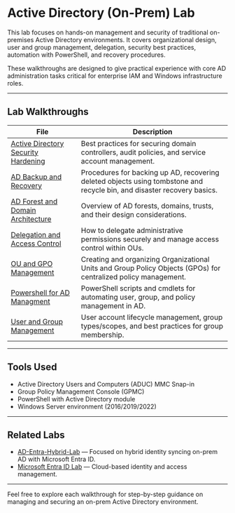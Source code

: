 # Active Directory (On-Prem) Lab

This lab focuses on hands-on management and security of traditional on-premises Active Directory environments. It covers organizational design, user and group management, delegation, security best practices, automation with PowerShell, and recovery procedures.

These walkthroughs are designed to give practical experience with core AD administration tasks critical for enterprise IAM and Windows infrastructure roles.

---

## Lab Walkthroughs

| File | Description |
|-------|-------------|
| [Active Directory Security Hardening](./active-directory-security-hardening.md) | Best practices for securing domain controllers, audit policies, and service account management. |
| [AD Backup and Recovery](./ad-backup-and-recovery.md) | Procedures for backing up AD, recovering deleted objects using tombstone and recycle bin, and disaster recovery basics. |
| [AD Forest and Domain Architecture](./ad-forest-and-domain-architecture.md) | Overview of AD forests, domains, trusts, and their design considerations. |
| [Delegation and Access Control](./delegation-and-access-control.md) | How to delegate administrative permissions securely and manage access control within OUs. |
| [OU and GPO Management](./ou-gpo-management.md) | Creating and organizing Organizational Units and Group Policy Objects (GPOs) for centralized policy management. |
| [Powershell for AD Managment](./powershell-for-ad-management.md) | PowerShell scripts and cmdlets for automating user, group, and policy management in AD. |
| [User and Group Management](./user-and-group-management.md) | User account lifecycle management, group types/scopes, and best practices for group membership. |

---

## Tools Used

- Active Directory Users and Computers (ADUC) MMC Snap-in  
- Group Policy Management Console (GPMC)  
- PowerShell with Active Directory module  
- Windows Server environment (2016/2019/2022)  

---

## Related Labs

- [AD-Entra-Hybrid-Lab](https://github.com/ColiverSEC/AD-Entra-Hybrid-Lab) — Focused on hybrid identity syncing on-prem AD with Microsoft Entra ID.  
- [Microsoft Entra ID Lab](../entra/) — Cloud-based identity and access management.  

---

Feel free to explore each walkthrough for step-by-step guidance on managing and securing an on-prem Active Directory environment.

